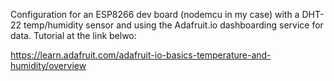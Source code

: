 Configuration for an ESP8266 dev board (nodemcu in my case) with a DHT-22 temp/humidity sensor and using the Adafruit.io dashboarding service for data. Tutorial at the link belwo:

https://learn.adafruit.com/adafruit-io-basics-temperature-and-humidity/overview
